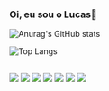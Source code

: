 ### Oi, eu sou o Lucas👋


![Anurag's GitHub stats](https://github-readme-stats.vercel.app/api?username=Lucas-P0ntes&show_icons=true&theme=tokyonight)

![Top Langs](https://github-readme-stats.vercel.app/api/top-langs/?username=Lucas-P0ntes&layout=compact&theme=tokyonight)

##
 
<div> 
 
  <img src="https://img.shields.io/badge/HTML5-E34F26?style=for-the-badge&logo=html5&logoColor=white" target="_blank">
  <img src="https://img.shields.io/badge/CSS3-1572B6?style=for-the-badge&logo=css3&logoColor=white" target="_blank">
  <img src="https://img.shields.io/badge/JavaScript-323330?style=for-the-badge&logo=javascript&logoColor=F7DF1E" target="_blank">
  <img src="https://img.shields.io/badge/PHP-777BB4?style=for-the-badge&logo=php&logoColor=white" target="_blank">
  <img src="https://img.shields.io/badge/React-20232A?style=for-the-badge&logo=react&logoColor=61DAFB" target="_blank">
  <img src="https://img.shields.io/badge/Vue.js-35495E?style=for-the-badge&logo=vue.js&logoColor=4FC08D" target="_blank">
  <img src="https://img.shields.io/badge/AngularJS-E23237?style=for-the-badge&logo=angularjs&logoColor=white" target="_blank">
  
  
  </div>


